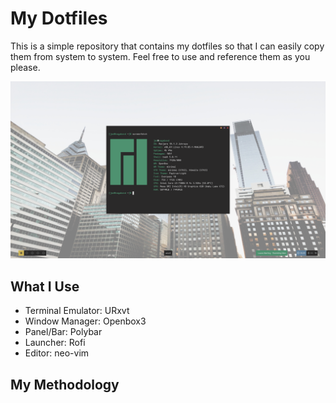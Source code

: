 # My Dotfiles

This is a simple repository that contains my dotfiles so that I can easily copy them from system to system.
Feel free to use and reference them as you please.

![](pics/screenfetch.png)

## What I Use
* Terminal Emulator: URxvt
* Window Manager: Openbox3
* Panel/Bar:  Polybar
* Launcher: Rofi
* Editor: neo-vim

## My Methodology
